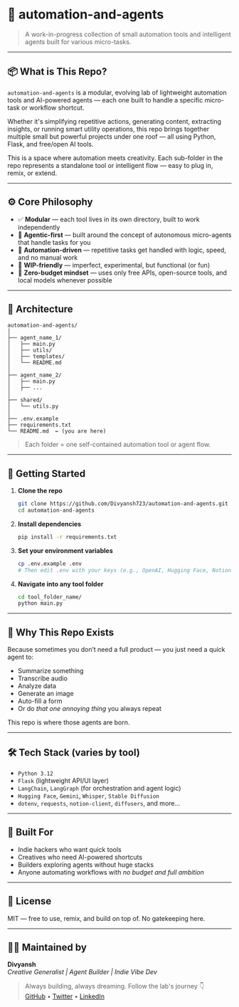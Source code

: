 # 🤖 automation-and-agents

> A work-in-progress collection of small automation tools and intelligent agents built for various micro-tasks.

---

## 📦 What is This Repo?

`automation-and-agents` is a modular, evolving lab of lightweight automation tools and AI-powered agents — each one built to handle a specific micro-task or workflow shortcut.

Whether it's simplifying repetitive actions, generating content, extracting insights, or running smart utility operations, this repo brings together multiple small but powerful projects under one roof — all using Python, Flask, and free/open AI tools.

This is a space where automation meets creativity. Each sub-folder in the repo represents a standalone tool or intelligent flow — easy to plug in, remix, or extend.

---

## ⚙️ Core Philosophy

- ✅ **Modular** — each tool lives in its own directory, built to work independently
- 🧠 **Agentic-first** — built around the concept of autonomous micro-agents that handle tasks for you
- 🧰 **Automation-driven** — repetitive tasks get handled with logic, speed, and no manual work
- 🧪 **WIP-friendly** — imperfect, experimental, but functional (or fun)
- 💸 **Zero-budget mindset** — uses only free APIs, open-source tools, and local models whenever possible

---

## 🧩 Architecture

```
automation-and-agents/
│
├── agent_name_1/
│   ├── main.py
│   ├── utils/
│   ├── templates/
│   └── README.md
│
├── agent_name_2/
│   ├── main.py
│   ├── ...
│
├── shared/
│   └── utils.py
│
├── .env.example
├── requirements.txt
└── README.md  ← (you are here)
```

> Each folder = one self-contained automation tool or agent flow.

---

## 🚀 Getting Started

1. **Clone the repo**
   ```bash
   git clone https://github.com/Divyansh723/automation-and-agents.git
   cd automation-and-agents
   ```

2. **Install dependencies**
   ```bash
   pip install -r requirements.txt
   ```

3. **Set your environment variables**
   ```bash
   cp .env.example .env
   # Then edit .env with your keys (e.g., OpenAI, Hugging Face, Notion, etc.)
   ```

4. **Navigate into any tool folder**
   ```bash
   cd tool_folder_name/
   python main.py
   ```

---

## 🌱 Why This Repo Exists

Because sometimes you don’t need a full product — you just need a quick agent to:

- Summarize something
- Transcribe audio
- Analyze data
- Generate an image
- Auto-fill a form
- Or do *that one annoying thing* you always repeat

This repo is where those agents are born.

---

## 🛠️ Tech Stack (varies by tool)

- `Python 3.12`
- `Flask` (lightweight API/UI layer)
- `LangChain`, `LangGraph` (for orchestration and agent logic)
- `Hugging Face`, `Gemini`, `Whisper`, `Stable Diffusion`
- `dotenv`, `requests`, `notion-client`, `diffusers`, and more...

---

## 🧠 Built For

- Indie hackers who want quick tools
- Creatives who need AI-powered shortcuts
- Builders exploring agents without huge stacks
- Anyone automating workflows with *no budget and full ambition*

---

## 📜 License

MIT — free to use, remix, and build on top of. No gatekeeping here.

---

## 🧑‍💻 Maintained by

**Divyansh**  
_Creative Generalist | Agent Builder | Indie Vibe Dev_

> Always building, always dreaming. Follow the lab's journey 👇  
> [GitHub](https://github.com/Divyansh723) • [Twitter](https://x.com/tempest_4754) • [LinkedIn](https://www.linkedin.com/in/divyansh-agarwal-1b0641228/)